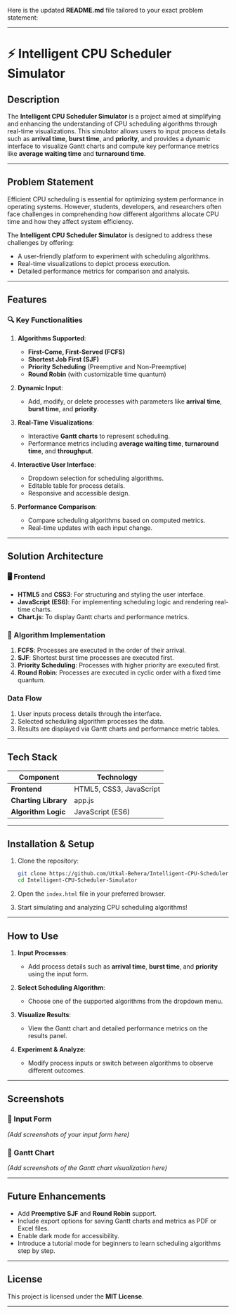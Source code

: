 Here is the updated **README.md** file tailored to your exact problem statement:

---

# ⚡ Intelligent CPU Scheduler Simulator

## Description

The **Intelligent CPU Scheduler Simulator** is a project aimed at simplifying and enhancing the understanding of CPU scheduling algorithms through real-time visualizations. This simulator allows users to input process details such as **arrival time**, **burst time**, and **priority**, and provides a dynamic interface to visualize Gantt charts and compute key performance metrics like **average waiting time** and **turnaround time**.

---

## Problem Statement

Efficient CPU scheduling is essential for optimizing system performance in operating systems. However, students, developers, and researchers often face challenges in comprehending how different algorithms allocate CPU time and how they affect system efficiency.

The **Intelligent CPU Scheduler Simulator** is designed to address these challenges by offering:

-   A user-friendly platform to experiment with scheduling algorithms.
-   Real-time visualizations to depict process execution.
-   Detailed performance metrics for comparison and analysis.

---

## Features

### 🔍 Key Functionalities

1. **Algorithms Supported**:

    - **First-Come, First-Served (FCFS)**
    - **Shortest Job First (SJF)**
    - **Priority Scheduling** (Preemptive and Non-Preemptive)
    - **Round Robin** (with customizable time quantum)

2. **Dynamic Input**:

    - Add, modify, or delete processes with parameters like **arrival time**, **burst time**, and **priority**.

3. **Real-Time Visualizations**:

    - Interactive **Gantt charts** to represent scheduling.
    - Performance metrics including **average waiting time**, **turnaround time**, and **throughput**.

4. **Interactive User Interface**:

    - Dropdown selection for scheduling algorithms.
    - Editable table for process details.
    - Responsive and accessible design.

5. **Performance Comparison**:
    - Compare scheduling algorithms based on computed metrics.
    - Real-time updates with each input change.

---

## Solution Architecture

### 🖥️ Frontend

-   **HTML5** and **CSS3**: For structuring and styling the user interface.
-   **JavaScript (ES6)**: For implementing scheduling logic and rendering real-time charts.
-   **Chart.js**: To display Gantt charts and performance metrics.

### 🔄 Algorithm Implementation

1. **FCFS**: Processes are executed in the order of their arrival.
2. **SJF**: Shortest burst time processes are executed first.
3. **Priority Scheduling**: Processes with higher priority are executed first.
4. **Round Robin**: Processes are executed in cyclic order with a fixed time quantum.

### Data Flow

1. User inputs process details through the interface.
2. Selected scheduling algorithm processes the data.
3. Results are displayed via Gantt charts and performance metric tables.

---

## Tech Stack

| **Component**        | **Technology**          |
| -------------------- | ----------------------- |
| **Frontend**         | HTML5, CSS3, JavaScript |
| **Charting Library** | app.js                  |
| **Algorithm Logic**  | JavaScript (ES6)        |

---

## Installation & Setup

1. Clone the repository:

    ```bash
    git clone https://github.com/Utkal-Behera/Intelligent-CPU-Scheduler-Simulator.git
    cd Intelligent-CPU-Scheduler-Simulator
    ```

2. Open the `index.html` file in your preferred browser.

3. Start simulating and analyzing CPU scheduling algorithms!

---

## How to Use

1. **Input Processes**:

    - Add process details such as **arrival time**, **burst time**, and **priority** using the input form.

2. **Select Scheduling Algorithm**:

    - Choose one of the supported algorithms from the dropdown menu.

3. **Visualize Results**:

    - View the Gantt chart and detailed performance metrics on the results panel.

4. **Experiment & Analyze**:
    - Modify process inputs or switch between algorithms to observe different outcomes.

---

## Screenshots

### 🔹 Input Form

_(Add screenshots of your input form here)_

### 🔹 Gantt Chart

_(Add screenshots of the Gantt chart visualization here)_

---

## Future Enhancements

-   Add **Preemptive SJF** and **Round Robin** support.
-   Include export options for saving Gantt charts and metrics as PDF or Excel files.
-   Enable dark mode for accessibility.
-   Introduce a tutorial mode for beginners to learn scheduling algorithms step by step.

---

## License

This project is licensed under the **MIT License**.

---
